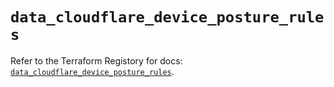 # `data_cloudflare_device_posture_rules`

Refer to the Terraform Registory for docs: [`data_cloudflare_device_posture_rules`](https://registry.terraform.io/providers/cloudflare/cloudflare/4.22.0/docs/data-sources/device_posture_rules).
